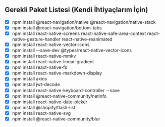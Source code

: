 ## Gerekli Paket Listesi (Kendi İhtiyaçlarım İçin)
- [x] npm install @react-navigation/native @react-navigation/native-stack
- [x] npm install @react-navigation/bottom-tabs
- [x] npm install react-native-screens react-native-safe-area-context react-native-gesture-handler react-native-reanimated
- [x] npm install react-native-vector-icons
- [x] npm install --save-dev @types/react-native-vector-icons
- [x] npm install react-native-mmkv
- [x] npm install react-native-linear-gradient
- [x] npm install react-native-fs
- [x] npm install react-native-markdown-display
- [x] npm install axios
- [x] npm install jwt-decode
- [x] npm install react-native-keyboard-controller --save
- [x] npm install @react-native-community/netinfo
- [x] npm install react-native-date-picker
- [x] npm install @shopify/flash-list
- [x] npm install react-native-svg
- [x] npm install @react-native-community/blur
